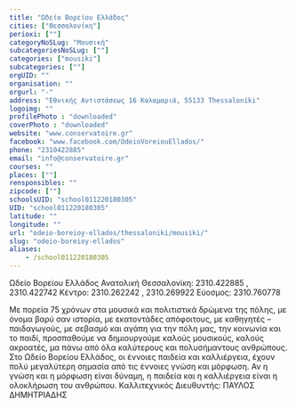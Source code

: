 ```yaml
---
title: "Ωδείο Βορείου Ελλάδος"
cities: ["Θεσσαλονίκη"]
perioxi: [""]
categoryNoSLug: "Μουσική"
subcategoriesNoSLug: [""]
categories: ["mousiki"]
subcategories: [""]
orgUID: ""
organisation: ""
orgurl: "-"
address: "Εθνικής Αντιστάσεως 16 Καλαμαριά, 55133 Thessaloníki"
logoimg: ""
profilePhoto : "downloaded"
coverPhoto : "downloaded"
website: "www.conservatoire.gr"
facebook: "www.facebook.com/OdeioVoreiouEllados/"
phone: "2310422885"
email: "info@conservatoire.gr"
courses: ""
places: [""]
rensponsibles: ""
zipcode: [""]
schoolsUID: "school011220180305"
UID: "school011220180305"
latitude: ""
longitude: ""
url: "odeio-boreioy-ellados/thessaloniki/mousiki/"
slug: "odeio-boreioy-ellados"
aliases:
    - /school011220180305
---
```



Ωδείο Βορείου Ελλάδος Ανατολική Θεσσαλονίκη: 2310.422885 , 2310.422742 Κέντρο: 2310.262242 , 2310.269922 Εύοσμος: 2310.760778

Με πορεία 75 χρόνων στα μουσικά και πολιτιστικά δρώμενα της πόλης, με όνομα βαρύ σαν ιστορία, με εκατοντάδες απόφοιτους, με καθηγητές – παιδαγωγούς, με σεβασμό και αγάπη για την πόλη μας, την κοινωνία και το παιδί, προσπαθούμε να δημιουργούμε καλούς μουσικούς, καλούς ακροατές, μα πάνω από όλα καλύτερους και πολυσήμαντους ανθρώπους. Στο Ωδείο Βορείου Ελλάδος, οι έννοιες παιδεία και καλλιέργεια, έχουν πολύ μεγαλύτερη σημασία από τις έννοιες γνώση και μόρφωση. Αν η γνώση και η μόρφωση είναι δύναμη, η παιδεία και η καλλιέργεια είναι η ολοκλήρωση του ανθρώπου. Καλλιτεχνικός Διευθυντής: ΠΑΥΛΟΣ ΔΗΜΗΤΡΙΑΔΗΣ
